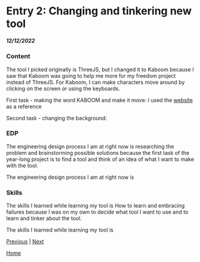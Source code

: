 # Entry 2: Changing and tinkering new tool
##### 12/12/2022

### Content
The tool I picked originally is ThreeJS, but I changed it to Kaboom because I saw that Kaboom was going to help me more for my freedom project instead of ThreeJS. For Kaboom, I can make characters move around by clicking on the screen or using the keyboards. 

First task - making the word KABOOM and make it move: 
I used the [website](https://kaboomjs.com/play?demo=movement) as a reference

Second task - changing the background:

### EDP
The engineering design process I am at right now is researching the problem and brainstorming possible solutions because the first task of the year-long project is to find a tool and think of an idea of what I want to make with the tool.

The engineering design process I am at right now is
### Skills
The skills I learned while learning my tool is How to learn and embracing failures because I was on my own to decide what tool I want to use and to learn and tinker about the tool.

The skills I learned while learning my tool is 


[Previous](entry01.md) | [Next](entry03.md)

[Home](../README.md)